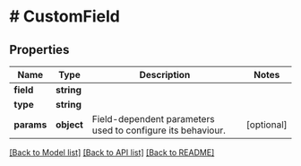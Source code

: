 # # CustomField

## Properties

Name | Type | Description | Notes
------------ | ------------- | ------------- | -------------
**field** | **string** |  |
**type** | **string** |  |
**params** | **object** | Field-dependent parameters used to configure its behaviour. | [optional]

[[Back to Model list]](../../README.md#models) [[Back to API list]](../../README.md#endpoints) [[Back to README]](../../README.md)
